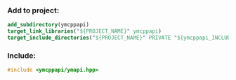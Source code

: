 ### Add to project:
```cmake
add_subdirectory(ymcppapi)
target_link_libraries("${PROJECT_NAME}" ymcppapi)
target_include_directories("${PROJECT_NAME}" PRIVATE "${ymcppapi_INCLUDE_DIRS}")
```

### Include:
```cpp
#include <ymcppapi/ymapi.hpp>
```
